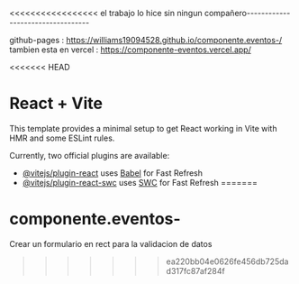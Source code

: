 <<<<<<<<<<<<<<<<<  el trabajo lo hice sin ningun compañero----------------------------------

github-pages : https://williams19094528.github.io/componente.eventos-/
tambien esta en vercel : https://componente-eventos.vercel.app/


<<<<<<< HEAD
# React + Vite

This template provides a minimal setup to get React working in Vite with HMR and some ESLint rules.

Currently, two official plugins are available:

- [@vitejs/plugin-react](https://github.com/vitejs/vite-plugin-react/blob/main/packages/plugin-react/README.md) uses [Babel](https://babeljs.io/) for Fast Refresh
- [@vitejs/plugin-react-swc](https://github.com/vitejs/vite-plugin-react-swc) uses [SWC](https://swc.rs/) for Fast Refresh
=======
# componente.eventos-
Crear un formulario en rect para la validacion de datos 
>>>>>>> ea220bb04e0626fe456db725dad317fc87af284f
